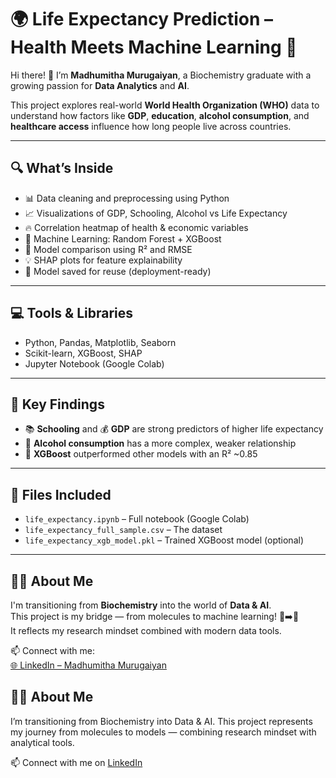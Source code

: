 # 🌍 Life Expectancy Prediction – Health Meets Machine Learning 🧬

Hi there! 👋 I’m **Madhumitha Murugaiyan**, a Biochemistry graduate with a growing passion for **Data Analytics** and **AI**.

This project explores real-world **World Health Organization (WHO)** data to understand how factors like **GDP**, **education**, **alcohol consumption**, and **healthcare access** influence how long people live across countries.

---

## 🔍 What’s Inside
- 📊 Data cleaning and preprocessing using Python
- 📈 Visualizations of GDP, Schooling, Alcohol vs Life Expectancy
- 🔥 Correlation heatmap of health & economic variables
- 🤖 Machine Learning: Random Forest + XGBoost
- 🎯 Model comparison using R² and RMSE
- 💡 SHAP plots for feature explainability
- 💾 Model saved for reuse (deployment-ready)

---

## 💻 Tools & Libraries
- Python, Pandas, Matplotlib, Seaborn
- Scikit-learn, XGBoost, SHAP
- Jupyter Notebook (Google Colab)

---

## 🧠 Key Findings
- 📚 **Schooling** and 💰 **GDP** are strong predictors of higher life expectancy
- 🥂 **Alcohol consumption** has a more complex, weaker relationship
- 🚀 **XGBoost** outperformed other models with an R² ~0.85

---

## 📁 Files Included
- `life_expectancy.ipynb` – Full notebook (Google Colab)
- `life_expectancy_full_sample.csv` – The dataset
- `life_expectancy_xgb_model.pkl` – Trained XGBoost model (optional)

---

## 🙋‍♀️ About Me

I'm transitioning from **Biochemistry** into the world of **Data & AI**.  
This project is my bridge — from molecules to machine learning! 🧪➡️🧠  
It reflects my research mindset combined with modern data tools.

📫 Connect with me:  
[🌐 LinkedIn – Madhumitha Murugaiyan](https://www.linkedin.com/in/madhumitha-murugaiyan-9b59b0191/)


## 🙋‍♀️ About Me
I’m transitioning from Biochemistry into Data & AI. This project represents my journey from molecules to models — combining research mindset with analytical tools.

📫 Connect with me on [LinkedIn](https://www.linkedin.com/in/madhumitha-murugaiyan-9b59b0191/)  

